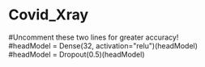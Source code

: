 # Covid_Xray
#Uncomment these two lines for greater accuracy! <br/>
#headModel = Dense(32, activation="relu")(headModel)<br/>
#headModel = Dropout(0.5)(headModel)
